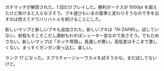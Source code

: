 ガチマッチが解禁された。1 回だけプレイした。勝利ボーナスが 1000pt を超えたけど負けると入らなさそう。ブキ選びもいまの基準と変わりそうなので手を出すのは控えてナワバリバトルを続けることにした。

新しいマップと新しいブキも追加された。新しいブキは「N-ZAP85」。試していない。射程もそこそこだし連射もわかばシューター並なので良さそう。でもためさない。新しいマップは「ホッケ埠頭」。見通しが悪い。高低差はそこまで激しくない。まっすぐガンガン突っ込む。楽しい。

ランク 17 になった。スプラチャージャーワカメを試そうかな。まだ試してないけど。
